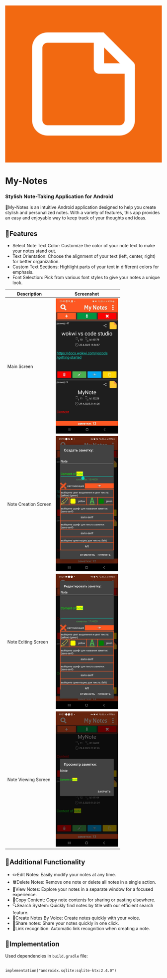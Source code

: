 ![Logo](app_icon.png)

# My-Notes

### Stylish Note-Taking Application for Android

📂My-Notes is an intuitive Android application designed to help you create stylish and personalized notes. With a variety of features, this app provides an easy and enjoyable way to keep track of your thoughts and ideas.

## 🌟Features

- Select Note Text Color: Customize the color of your note text to make your notes stand out.
- Text Orientation: Choose the alignment of your text (left, center, right) for better organization.
- Custom Text Sections: Highlight parts of your text in different colors for emphasis.
- Font Selection: Pick from various font styles to give your notes a unique look.

| Description      | Screenshot                    |
|------------------|-------------------------------|
| Main Screen    | <img src="appScreenShots/main_screen.jpg" width="200"> |
| Note Creation Screen     | <img src="appScreenShots/note_creation.jpg" width="200"> |
| Note Editing Screen   | <img src="appScreenShots/note_editing.jpg" width="200"> |
| Note Viewing Screen   | <img src="appScreenShots/note_viewing.jpg" width="200"> |

## 🦾Additional Functionality

- ✏️Edit Notes: Easily modify your notes at any time.
- 🗑️Delete Notes: Remove one note or delete all notes in a single action.
- 👀View Notes: Explore your notes in a separate window for a focused experience.
- 📝Copy Content: Copy note contents for sharing or pasting elsewhere.
- 🔍Search System: Quickly find notes by title with our efficient search feature.
- 🎤Create Notes By Voice: Create notes quickly with your voice.
- 🔁Share notes: Share your notes quickly in one click.
- 💾Link recognition: Automatic link recognition when creating a note.

## 📄Implementation

Used dependencies in  `build.gradle` file:

##
    implementation("androidx.sqlite:sqlite-ktx:2.4.0")
